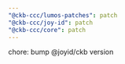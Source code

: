 ```yaml
---
"@ckb-ccc/lumos-patches": patch
"@ckb-ccc/joy-id": patch
"@ckb-ccc/core": patch
---
```


chore: bump @joyid/ckb version
